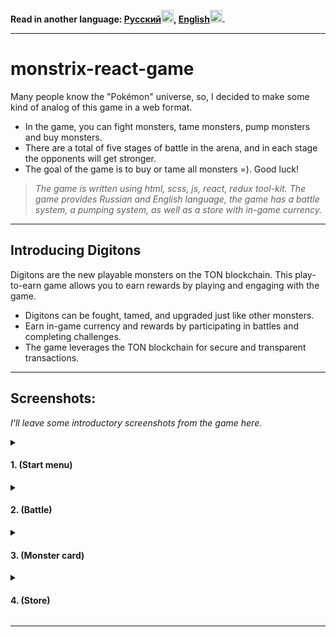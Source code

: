 <p><b>Read in another language: <a href="/README.ru.md">Русский<img src="https://upload.wikimedia.org/wikipedia/commons/thumb/f/f3/Flag_of_Russia.svg/180px-Flag_of_Russia.svg.png" width="20"/></a>, <a href="/README.md">English<img src="https://upload.wikimedia.org/wikipedia/commons/thumb/8/83/Flag_of_the_United_Kingdom_%283-5%29.svg/180px-Flag_of_the_United_Kingdom_%283-5%29.svg.png" width="20"/></a>.</b></p>

---

# monstrix-react-game

Many people know the "Pokémon" universe, so, I decided to make some kind of analog of this game in a web format.

- In the game, you can fight monsters, tame monsters, pump monsters and buy monsters. 
- There are a total of five stages of battle in the arena, and in each stage the opponents will get stronger. 
- The goal of the game is to buy or tame all monsters =). Good luck!

>*The game is written using html, scss, js, react, redux tool-kit. The game provides Russian and English language, the game has a battle system, a pumping system, as well as a store with in-game currency.*

---

## Introducing Digitons

Digitons are the new playable monsters on the TON blockchain. This play-to-earn game allows you to earn rewards by playing and engaging with the game.

- Digitons can be fought, tamed, and upgraded just like other monsters.
- Earn in-game currency and rewards by participating in battles and completing challenges.
- The game leverages the TON blockchain for secure and transparent transactions.

---

## Screenshots:

*I'll leave some introductory screenshots from the game here.*

<details> 
	<summary><h4>1. (Start menu)</h4></summary>
	<img src="https://sun9-31.userapi.com/impg/lPUzkMc87zD-diN6EawmPJSSo9IkQ7Lfkpsr-g/LLTMl2Vg08E.jpg?size=1450x858&quality=96&sign=eaefe07015b7a6f855673525027709b8&type=album" width="500"/>
</details>
<details> 
	<summary><h4>2. (Battle)</h4></summary>
	<img src="https://sun9-38.userapi.com/impg/y32COjbr3spCMFTnJE5Q7-XZRvAzwsphXW3UKw/Ywx4xA4y5U8.jpg?size=1445x858&quality=96&sign=1871ba3528833626f87e0ab85547b451&type=album" width="500"/>
</details>
<details> 
	<summary><h4>3. (Monster card)</h4></summary>
	<img src="https://sun9-3.userapi.com/impg/QTJqxbDzvMe5viJuiC_oBPegbx9iIxGQeHPx-A/7A7mUeV1n7A.jpg?size=1442x862&quality=96&sign=ab6dacbc65a849fc98b60c586f6ce6c8&type=album" width="500"/>
</details>
<details> 
	<summary><h4>4. (Store)</h4></summary>
	<img src="https://sun9-35.userapi.com/impg/N7ZXjUCoRfYNMhoEb5fX9QNVVZ7sLY8-_4Fgww/BFpZJzGPo1E.jpg?size=1450x860&quality=96&sign=a1ea92df39d29e76a4c52eca195ad7cd&type=album" width="500"/>
</details>

---